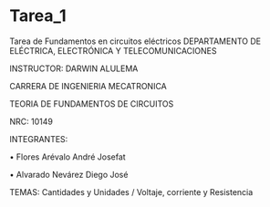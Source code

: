 # Tarea_1
Tarea de Fundamentos en circuitos eléctricos
DEPARTAMENTO DE ELÉCTRICA, ELECTRÓNICA Y TELECOMUNICACIONES

INSTRUCTOR: DARWIN ALULEMA

CARRERA DE INGENIERIA MECATRONICA

TEORIA DE FUNDAMENTOS DE CIRCUITOS

NRC: 10149


INTEGRANTES:

• Flores Arévalo André Josefat

• Alvarado Nevárez Diego José 


TEMAS: Cantidades y Unidades / Voltaje, corriente y Resistencia
